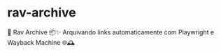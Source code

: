 # rav-archive
🤖 Rav Archive 📦✨ Arquivando links automaticamente com Playwright e Wayback Machine 🌐🕰️
